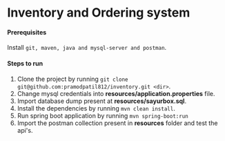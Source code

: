 # Inventory and Ordering system

#### Prerequisites

Install ```git, maven, java and mysql-server and postman```.

#### Steps to run
1. Clone the project by running ```git clone git@github.com:pramodpatil812/inventory.git <dir>```.
2. Change mysql credentials into **resources/application.properties** file.
3. Import database dump present at **resources/sayurbox.sql**.
4. Install the dependencies by running ```mvn clean install```.
5. Run spring boot application by running ```mvn spring-boot:run```
6. Import the postman collection present in **resources** folder and test the api's.

